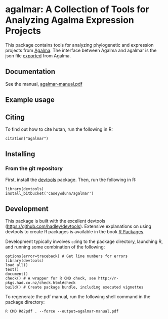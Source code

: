 # agalmar: A Collection of Tools for Analyzing Agalma Expression Projects

This package contains tools for analyzing phylogenetic and expression projects 
from [Agalma](https://bitbucket.org/caseywdunn/agalma). The interface between 
Agalma and agalmar is the json file 
[exported](https://bitbucket.org/caseywdunn/agalma/src/master/scripts/agalma-export-expression) 
from Agalma.


## Documentation

See the manual, 
[agalmar-manual.pdf](https://bitbucket.org/caseywdunn/agalmar/src/master/agalmar-manual.pdf)

## Example usage



## Citing

To find out how to cite hutan, run the following in R:

    citation("agalmar")

## Installing

### From the git repository

First, install the [devtools](https://github.com/hadley/devtools) package. Then, run the following in R:

    library(devtools)
    install_bitbucket('caseywdunn/agalmar')


## Development

This package is built with the excellent devtools 
(https://github.com/hadley/devtools). Extensive explanations on using devtools 
to create R packages is available in the book 
[R Packages](http://r-pkgs.had.co.nz/).

Development typically involves `cd`ing to the package directory, launching R, 
and running some combination of the following: 
	
	options(error=traceback) # Get line numbers for errors
    library(devtools)
    load_all()
    test()
    document()
    check() # A wrapper for R CMD check, see http://r-pkgs.had.co.nz/check.html#check
    build() # Create package bundle, including executed vignettes

To regenerate the pdf manual, run the following shell command in the package directory:

    R CMD Rd2pdf . --force --output=agalmar-manual.pdf
    
